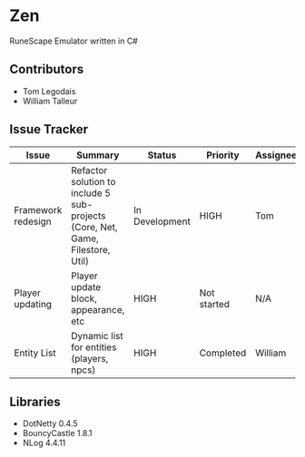 # Zen
RuneScape Emulator written in C#

## Contributors
* Tom Legodais
* William Talleur

## Issue Tracker
| Issue  | Summary  | Status  | Priority  | Assignee  |
| ------------- | ------------- | ------------- | ------------- | ------------- | 
| Framework redesign | Refactor solution to include 5 sub-projects (Core, Net, Game, Filestore, Util) | In Development | HIGH | Tom  |
| Player updating  | Player update block, appearance, etc  | HIGH  | Not started  | N/A   |
| Entity List  | Dynamic list for entities (players, npcs) |  HIGH  | Completed  |  William  |

## Libraries
* DotNetty 0.4.5
* BouncyCastle 1.8.1
* NLog 4.4.11
